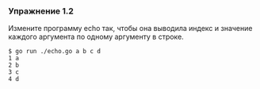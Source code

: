 ### Упражнение 1.2

Измените программу echo так, чтобы она выводила индекс и значение каждого аргумента
по одному аргументу в строке.

```shell
$ go run ./echo.go a b c d
1 a
2 b
3 c
4 d
```